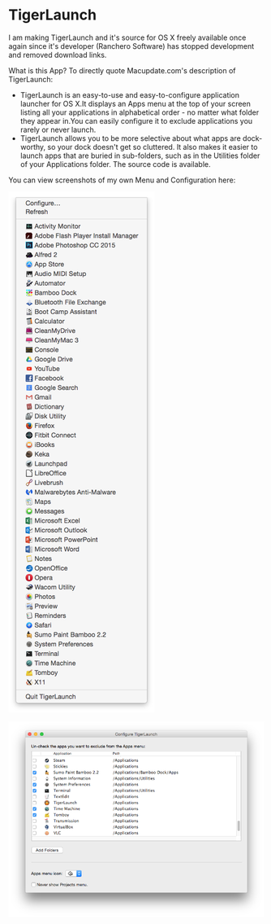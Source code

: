 # TigerLaunch
I am making TigerLaunch and it's source for OS X freely available once again since it's developer (Ranchero Software) has stopped development and removed download links.

What is this App?
To directly quote Macupdate.com's description of TigerLaunch:
 - TigerLaunch is an easy-to-use and easy-to-configure application launcher for OS X.It displays an Apps menu at the top of your screen listing all your applications in alphabetical order - no matter what folder they appear in.You can easily configure it to exclude applications you rarely or never launch.
 - TigerLaunch allows you to be more selective about what apps are dock-worthy, so your dock doesn't get so cluttered. It also makes it easier to launch apps that are buried in sub-folders, such as in the Utilities folder of your Applications folder. The source code is available.

You can view screenshots of my own Menu and Configuration here:

![Personal Menu](https://raw.githubusercontent.com/koesherbacon/TigerLaunch/master/Screenshots/TigerLaunch%20Menu%20Example.png)

![Configuration](https://raw.githubusercontent.com/koesherbacon/TigerLaunch/master/Screenshots/TigerLaunch%20Configuration%20Example.png)
